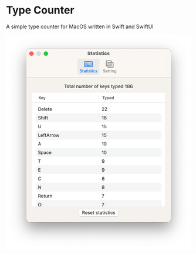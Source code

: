 # Type Counter

A simple type counter for MacOS written in Swift and SwiftUI

![Screenshot](screenshot.png)